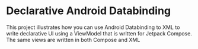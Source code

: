 # Declarative Android Databinding 
This project illustrates how you can use Android Databinding to XML to write declarative UI using a 
ViewModel that is written for Jetpack Compose. The same views are written in both Compose and XML

